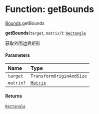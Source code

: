 # Function: getBounds

[Bounds](/en/auto-docs/fixed-layout-editor/modules/Bounds.md).getBounds

**getBounds**(`target`, `matrix?`): [`Rectangle`](/en/auto-docs/fixed-layout-editor/classes/Rectangle-1.md)

获取外围边界矩形

#### Parameters

| Name | Type |
| :------ | :------ |
| `target` | `TransformOriginAndSize` |
| `matrix?` | [`Matrix`](/en/auto-docs/fixed-layout-editor/classes/Matrix.md) |

#### Returns

[`Rectangle`](/en/auto-docs/fixed-layout-editor/classes/Rectangle-1.md)
